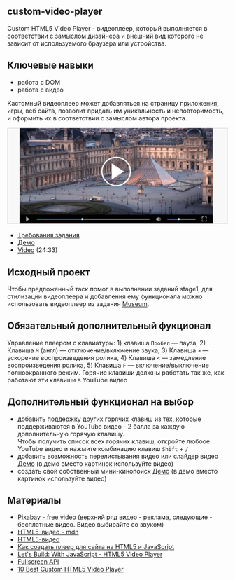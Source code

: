 ## custom-video-player

Custom HTML5 Video Player - видеоплеер, который выполняется в соответствии с замыслом дизайнера и внешний вид которого не зависит от используемого браузера или устройства.

## Ключевые навыки

- работа с DOM
- работа с видео

Кастомный видеоплеер может добавляться на страницу приложения, игры, веб сайта, позволит придать им уникальность и неповторимость, и оформить их в соответствии с замыслом автора проекта.

![](images/js30-4.jpg)

- [Требования задания](js30.md)
- [Демо]([Демо](https://irinainina.github.io/JavaScript30-1/11%20-%20Custom%20Video%20Player/))
- [Video](https://youtu.be/yx-HYerClEA) (24:33)

## Исходный проект
Чтобы предложенный таск помог в выполнении заданий stage1, для стилизации видеоплеера и добавления ему функционала можно использовать видеоплеер из задания [Museum](https://github.com/rolling-scopes-school/tasks/blob/master/tasks/museum/museum-stage1.md).

## Обязательный дополнительный фукционал
Управление плеером с клавиатуры: 1) клавиша `Пробел` — пауза, 2) Клавиша `M` (англ) — отключение/включение звука, 3) Клавиша `>` — ускорение воспроизведения ролика, 4) Клавиша `<` — замедление воспроизведения ролика, 5) Клавиша `F` — включение/выключение полноэкранного режим. Горячие клавиши должны работать так же, как работают эти клавиши в YouTube видео

## Дополнительный функционал на выбор
- добавить поддержку других горячих клавиш из тех, которые поддерживаются в YouTube видео - 2 балла за каждую дополнительную горячую клавишу.  
  Чтобы получить список всех горячих клавиш, откройте любоое YouTube видео и нажмите комбинацию клавиш `Shift` + `/`
- добавить возможность перелистывания видео или слайдер видео [Демо](https://50projects50days.com/projects/background-slider/) (в демо вместо картинок используйте видео)
- создать свой собственный мини-кинопоиск [Демо](https://50projects50days.com/projects/movie-app/) (в демо вместо картинок используйте видео)

## Материалы
- [Pixabay - free video](https://pixabay.com/videos/search/nature/) (верхний ряд видео - реклама, следующие - бесплатные видео. Видео выбирайте со звуком)
- [HTML5-видео - mdn](https://developer.mozilla.org/ru/docs/Web/HTML/Element/video)
- [HTML5-видео](https://html5book.ru/html5-video/)
- [Как создать плеер для сайта на HTML5 и JavaScript](https://skillbox.ru/media/code/kak_sozdat_pleer_dlya_sayta/)
- [Let's Build: With JavaScript - HTML5 Video Player](https://codepen.io/webcrunchblog/post/let-s-build-with-javascript-html5-video-player)
- [Fullscreen API](https://developer.mozilla.org/ru/docs/Web/API/Fullscreen_API)
- [10 Best Custom HTML5 Video Player](https://www.jqueryscript.net/blog/best-custom-video-player.html)
